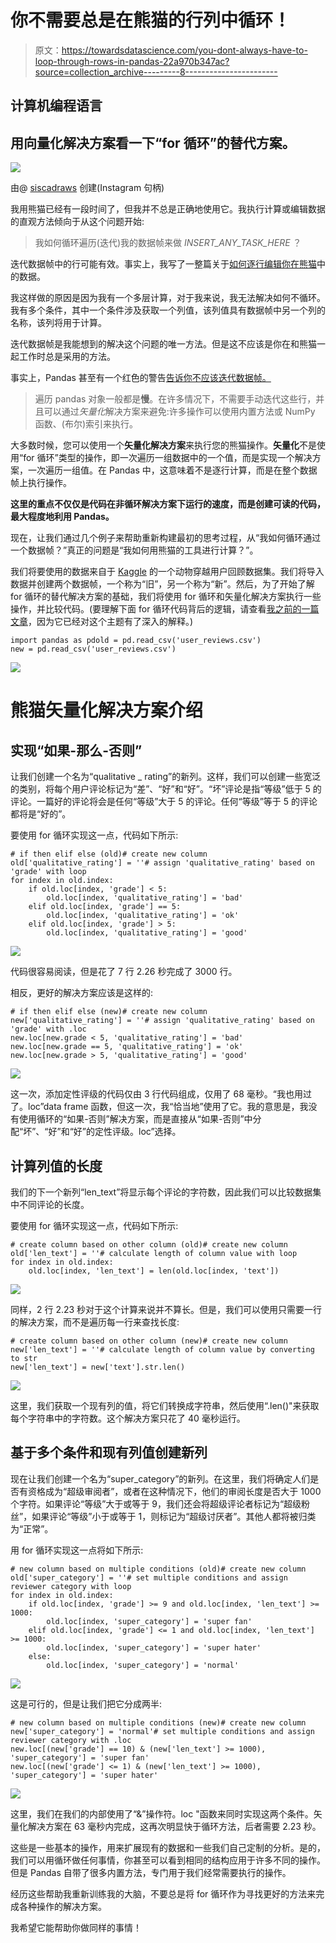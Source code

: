 # 你不需要总是在熊猫的行列中循环！

> 原文：<https://towardsdatascience.com/you-dont-always-have-to-loop-through-rows-in-pandas-22a970b347ac?source=collection_archive---------8----------------------->

## 计算机编程语言

## 用向量化解决方案看一下“for 循环”的替代方案。

![](img/74c0a13e809d51fb8b87325f0bf6c7f8.png)

由@ [siscadraws](https://www.instagram.com/siscadraws/) 创建(Instagram 句柄)

我用熊猫已经有一段时间了，但我并不总是正确地使用它。我执行计算或编辑数据的直观方法倾向于从这个问题开始:

> 我如何循环遍历(迭代)我的数据帧来做 *INSERT_ANY_TASK_HERE* ？

迭代数据帧中的行可能有效。事实上，我写了一整篇关于[如何逐行编辑你在熊猫](/a-really-simple-way-to-edit-row-by-row-in-a-pandas-dataframe-75d339cbd313)中的数据。

我这样做的原因是因为我有一个多层计算，对于我来说，我无法解决如何不循环。我有多个条件，其中一个条件涉及获取一个列值，该列值具有数据帧中另一个列的名称，该列将用于计算。

迭代数据帧是我能想到的解决这个问题的唯一方法。但是这不应该是你在和熊猫一起工作时总是采用的方法。

事实上，Pandas 甚至有一个红色的警告[告诉你不应该迭代数据帧。](https://pandas.pydata.org/pandas-docs/stable/getting_started/basics.html#iteration)

> 遍历 pandas 对象一般都是**慢**。在许多情况下，不需要手动迭代这些行，并且可以通过*矢量化*解决方案来避免:许多操作可以使用内置方法或 NumPy 函数、(布尔)索引来执行。

大多数时候，您可以使用一个**矢量化解决方案**来执行您的熊猫操作。**矢量化**不是使用“for 循环”类型的操作，即一次遍历一组数据中的一个值，而是实现一个解决方案，一次遍历一组值。在 Pandas 中，这意味着不是逐行计算，而是在整个数据帧上执行操作。

**这里的重点不仅仅是代码在非循环解决方案下运行的速度，而是创建可读的代码，最大程度地利用 Pandas。**

现在，让我们通过几个例子来帮助重新构建最初的思考过程，从“我如何循环通过一个数据帧？”真正的问题是“我如何用熊猫的工具进行计算？”。

我们将要使用的数据来自于 [Kaggle](https://www.kaggle.com/jessemostipak/animal-crossing/data) 的一个动物穿越用户回顾数据集。我们将导入数据并创建两个数据帧，一个称为“旧”，另一个称为“新”。然后，为了开始了解 for 循环的替代解决方案的基础，我们将使用 for 循环和矢量化解决方案执行一些操作，并比较代码。(要理解下面 for 循环代码背后的逻辑，请查看[我之前的一篇文章](/a-really-simple-way-to-edit-row-by-row-in-a-pandas-dataframe-75d339cbd313?source=friends_link&sk=29a2f011cc7fa485a019d1f9511cf78a)，因为它已经对这个主题有了深入的解释。)

```
import pandas as pdold = pd.read_csv('user_reviews.csv')
new = pd.read_csv('user_reviews.csv')
```

![](img/14f8cca69e942b9b9af788bf42d599c0.png)

# 熊猫矢量化解决方案介绍

## 实现“如果-那么-否则”

让我们创建一个名为“qualitative _ rating”的新列。这样，我们可以创建一些宽泛的类别，将每个用户评论标记为“差”、“好”和“好”。“坏”评论是指“等级”低于 5 的评论。一篇好的评论将会是任何“等级”大于 5 的评论。任何“等级”等于 5 的评论都将是“好的”。

要使用 for 循环实现这一点，代码如下所示:

```
# if then elif else (old)# create new column 
old['qualitative_rating'] = ''# assign 'qualitative_rating' based on 'grade' with loop
for index in old.index:
    if old.loc[index, 'grade'] < 5:
        old.loc[index, 'qualitative_rating'] = 'bad'
    elif old.loc[index, 'grade'] == 5:
        old.loc[index, 'qualitative_rating'] = 'ok'
    elif old.loc[index, 'grade'] > 5:
        old.loc[index, 'qualitative_rating'] = 'good'
```

![](img/0e34c661354428cb1d29eb5411b4d9de.png)

代码很容易阅读，但是花了 7 行 2.26 秒完成了 3000 行。

相反，更好的解决方案应该是这样的:

```
# if then elif else (new)# create new column
new['qualitative_rating'] = ''# assign 'qualitative_rating' based on 'grade' with .loc
new.loc[new.grade < 5, 'qualitative_rating'] = 'bad'
new.loc[new.grade == 5, 'qualitative_rating'] = 'ok'
new.loc[new.grade > 5, 'qualitative_rating'] = 'good'
```

![](img/b46a55bc8f74b0e60e7b08e9cfdaa2a7.png)

这一次，添加定性评级的代码仅由 3 行代码组成，仅用了 68 毫秒。“我也用过了。loc”data frame 函数，但这一次，我“恰当地”使用了它。我的意思是，我没有使用循环的“如果-否则”解决方案，而是直接从“如果-否则”中分配“坏”、“好”和“好”的定性评级。loc”选择。

## **计算列值的长度**

我们的下一个新列“len_text”将显示每个评论的字符数，因此我们可以比较数据集中不同评论的长度。

要使用 for 循环实现这一点，代码如下所示:

```
# create column based on other column (old)# create new column
old['len_text'] = ''# calculate length of column value with loop
for index in old.index:
    old.loc[index, 'len_text'] = len(old.loc[index, 'text'])
```

![](img/12bd84ecb4e71f163976216a0009dd5a.png)

同样，2 行 2.23 秒对于这个计算来说并不算长。但是，我们可以使用只需要一行的解决方案，而不是遍历每一行来查找长度:

```
# create column based on other column (new)# create new column
new['len_text'] = ''# calculate length of column value by converting to str
new['len_text'] = new['text'].str.len()
```

![](img/8db31b65301004ec0f19e4a41fb70105.png)

这里，我们获取一个现有列的值，将它们转换成字符串，然后使用“.len()"来获取每个字符串中的字符数。这个解决方案只花了 40 毫秒运行。

## **基于多个条件和现有列值创建新列**

现在让我们创建一个名为“super_category”的新列。在这里，我们将确定人们是否有资格成为“超级审阅者”，或者在这种情况下，他们的审阅长度是否大于 1000 个字符。如果评论“等级”大于或等于 9，我们还会将超级评论者标记为“超级粉丝”，如果评论“等级”小于或等于 1，则标记为“超级讨厌者”。其他人都将被归类为“正常”。

用 for 循环实现这一点将如下所示:

```
# new column based on multiple conditions (old)# create new column
old['super_category'] = ''# set multiple conditions and assign reviewer category with loop
for index in old.index:
    if old.loc[index, 'grade'] >= 9 and old.loc[index, 'len_text'] >= 1000:
        old.loc[index, 'super_category'] = 'super fan'
    elif old.loc[index, 'grade'] <= 1 and old.loc[index, 'len_text'] >= 1000:
        old.loc[index, 'super_category'] = 'super hater'
    else:
        old.loc[index, 'super_category'] = 'normal'
```

![](img/4b6fd96e6ac11dfa194f999e424df0b0.png)

这是可行的，但是让我们把它分成两半:

```
# new column based on multiple conditions (new)# create new column
new['super_category'] = 'normal'# set multiple conditions and assign reviewer category with .loc
new.loc[(new['grade'] == 10) & (new['len_text'] >= 1000), 'super_category'] = 'super fan'
new.loc[(new['grade'] <= 1) & (new['len_text'] >= 1000), 'super_category'] = 'super hater'
```

![](img/9109ed690c912fe9ccc74f72f0d7d09c.png)

这里，我们在我们的内部使用了“&”操作符。loc "函数来同时实现这两个条件。矢量化解决方案在 63 毫秒内完成，这再次明显快于循环方法，后者需要 2.23 秒。

这些是一些基本的操作，用来扩展现有的数据和一些我们自己定制的分析。是的，我们可以用循环做任何事情，你甚至可以看到相同的结构应用于许多不同的操作。但是 Pandas 自带了很多内置方法，专门用于我们经常需要执行的操作。

经历这些帮助我重新训练我的大脑，不要总是将 for 循环作为寻找更好的方法来完成各种操作的解决方案。

我希望它能帮助你做同样的事情！